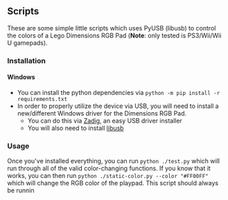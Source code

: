 ## Scripts

These are some simple little scripts which uses PyUSB (libusb) to control the colors of a Lego Dimensions RGB Pad (**Note**: only tested is PS3/Wii/Wii U gamepads).

### Installation

#### Windows
- You can install the python dependencies via `python -m pip install -r requirements.txt`
- In order to properly utilize the device via USB, you will need to install a new/different Windows driver for the Dimensions RGB Pad.
    * You can do this via [Zadig](https://zadig.akeo.ie/#), an easy USB driver installer
    * You will also need to install [libusb](https://libusb.info/)

### Usage

Once you've installed everything, you can run `python ./test.py` which will run through all of the valid color-changing functions.
If you know that it works, you can then run `python ./static-color.py --color "#FF00FF"` which will change the RGB color of the playpad. This script should always be runnin